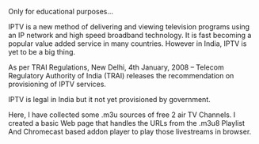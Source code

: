 Only for educational purposes...

IPTV is a new method of delivering and viewing television
programs using an IP network and high speed broadband technology. It
is fast becoming a popular value added service in many countries. 
However in India, IPTV is yet to be a big thing.

As per TRAI Regulations,
New Delhi, 4th January, 2008 – Telecom Regulatory Authority of India
(TRAI) releases the recommendation on provisioning of IPTV services. 

IPTV is legal in India but it not yet provisioned by government.

Here, I have collected some .m3u sources of free 2 air TV Channels.
I created a basic Web page that handles the URLs from the .m3u8 Playlist And Chromecast based addon player to play those livestreams in browser.
